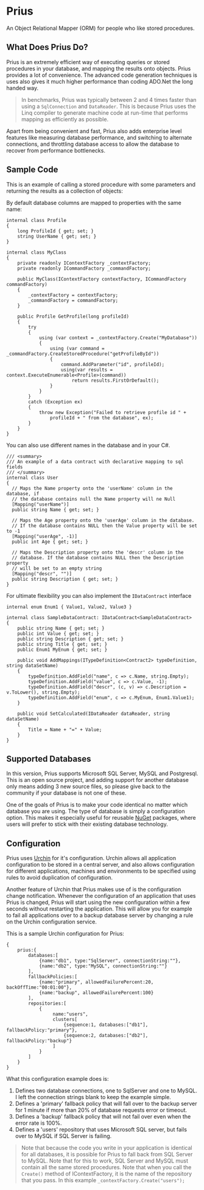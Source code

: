 # Prius
An Object Relational Mapper (ORM) for people who like stored procedures.

## What Does Prius Do?
Prius is an extremely efficient way of executing queries or stored 
procedures in your database, and mapping the results onto objects. Prius 
provides a lot of convenience. The advanced code generation techniques 
is uses also gives it much higher performance than coding ADO.Net 
the long handed way.

> In benchmarks, Prius was typically between 2 and 4 times faster than using a `SqlConnection` and `DataReader`. This is because Prius uses the Linq compiler to generate machine code at run-time that performs mapping as efficiently as possible.

Apart from being convenient and fast, Prius also adds enterprise level features 
like measuring database performance, and switching to alternate connections, 
and throttling database access to allow the database to recover from 
performance bottlenecks.

## Sample Code
This is an example of calling a stored procedure with some parameters and 
returning the results as a collection of objects:

By default database columns are mapped to properties with the same name:

    internal class Profile
    {
        long ProfileId { get; set; }
        string UserName { get; set; }
    }
    
    internal class MyClass
    {
        private readonly IContextFactory _contextFactory;
        private readonly ICommandFactory _commandFactory;
    
        public MyClass(IContextFactory contextFactory, ICommandFactory commandFactory)
        {
            _contextFactory = contextFactory;
            _commandFactory = commandFactory;
        }
    
        public Profile GetProfile(long profileId)
        {
            try
            {
                using (var context = _contextFactory.Create("MyDatabase"))
                {
                    using (var command = _commandFactory.CreateStoredProcedure("getProfileById"))
                    {
                        command.AddParameter("id", profileId);
                        using(var results = context.ExecuteEnumerable<Profile>(command))
                            return results.FirstOrDefault();
                    }
                }
            }
            catch (Exception ex)
            {
                throw new Exception("Failed to retrieve profile id " +
                    profileId + " from the database", ex);
            }
        }
    }

You can also use different names in the database and in your C#.

    /// <summary>
    /// An example of a data contract with declarative mapping to sql fields
    /// </summary>
    internal class User
    {
      // Maps the Name property onto the 'userName' column in the database, if
      // the database contains null the Name property will ne Null
      [Mapping("userName")]
      public string Name { get; set; }
    
      // Maps the Age property onto the 'userAge' column in the database. 
      // If the database contains NULL then the Value property will be set to -1
      [Mapping("userAge", -1)]
      public int Age { get; set; }
    
      // Maps the Description property onto the 'descr' column in the
      // database. If the database contains NULL then the Description property 
      // will be set to an empty string
      [Mapping("descr", "")]
      public string Description { get; set; }
    }

For ultimate flexibility you can also implement the `IDataContract` interface

    internal enum Enum1 { Value1, Value2, Value3 }
    
    internal class SampleDataContract: IDataContract<SampleDataContract>
    {
        public string Name { get; set; }
        public int Value { get; set; }
        public string Description { get; set; }
        public string Title { get; set; }
        public Enum1 MyEnum { get; set; }
    
        public void AddMappings(ITypeDefinition<Contract2> typeDefinition, string dataSetName)
        {
            typeDefinition.AddField("name", c => c.Name, string.Empty);
            typeDefinition.AddField("value", c => c.Value, -1);
            typeDefinition.AddField("descr", (c, v) => c.Description = v.ToLower(), string.Empty);
            typeDefinition.AddField("enum", c => c.MyEnum, Enum1.Value1);
        }
    
        public void SetCalculated(IDataReader dataReader, string dataSetName)
        {
            Title = Name + "=" + Value;
        }
    }

## Supported Databases
In this version, Prius supports Microsoft SQL Server, MySQL and Postgresql. This is an open 
source project, and adding support for another database only means adding 3 new source files, 
so please give back to the community if your database is not one of these.

One of the goals of Prius is to make your code identical no matter which database you are 
using. The type of database is simply a configuration option. This makes it especially 
useful for reusable [NuGet](https://www.nuget.org/) packages, where users will prefer to 
stick with their existing database technology.

## Configuration
Prius uses [Urchin](https://www.nuget.org/packages/Urchin.Client/ "Urchin") for it's 
configuration. Urchin allows all application configuration to be stored in a central 
server, and also allows configuration for different applications, machines and environments
to be specified using rules to avoid duplication of configuration.

Another feature of Urchin that Prius makes use of is the configuration change notification.
Whenever the configuration of an application that uses Prius is changed, Prius will start
using the new configuration within a few seconds without restarting the application. This
will allow you for example to fail all applications over to a backup database server by
changing a rule on the Urchin configuration service.

This is a sample Urchin configuration for Prius:

    {
        prius:{
            databases:[
                {name:"db1", type:"SqlServer", connectionString:""},
                {name:"db2", type:"MySQL", connectionString:""}
            ],
            fallbackPolicies:[
                {name:"primary", allowedFailurePercent:20, backOffTime:"00:01:00"},
                {name:"backup", allowedFailurePercent:100}
            ],
            repositories:[
                {
                     name:"users",
                     clusters[
                         {sequence:1, databases:["db1"], fallbackPolicy:"primary"},
                         {sequence:2, databases:["db2"], fallbackPolicy:"backup"}
                     ]
                }
            ]
        }
    }

What this configuration example does is:

1. Defines two database connections, one to SqlServer and one to MySQL. I left the connection strings blank to keep the example simple.
2. Defines a 'primary' fallback policy that will fall over to the backup server for 1 minute if more than 20% of database requests error or timeout.
3. Defines a 'backup' fallback policy that will not fail over even when the error rate is 100%.
4. Defines a 'users' repository that uses Microsoft SQL server, but fails over to MySQL if SQL Server is failing.

> Note that because the code you write in your application is identical for all databases, it is possible for Prius to fall back from SQL Server to MySQL.
> Note that for this to work, SQL Server and MySQL must contain all the same stored procedures.
> Note that when you call the `Create()` method of IContextFactory, it is the name of the repository that you pass. In this example `_contextFactory.Create("users");`
